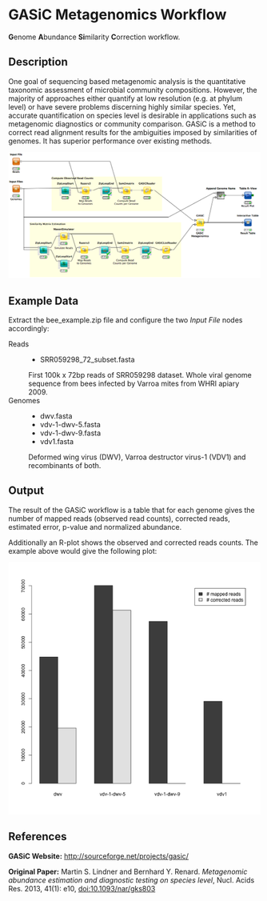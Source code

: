 GASiC Metagenomics Workflow
===========================

<b>G</b>enome <b>A</b>bundance <b>Si</b>milarity <b>C</b>orrection workflow.

Description
-----------

One goal of sequencing based metagenomic analysis is the quantitative taxonomic assessment of microbial community compositions. However, the majority of approaches either quantify at low resolution (e.g. at phylum level) or have severe problems discerning highly similar species. Yet, accurate quantification on species level is desirable in applications such as metagenomic diagnostics or community comparison. GASiC is a method to correct read alignment results for the ambiguities imposed by similarities of genomes. It has superior performance over existing methods.

![alt tag](metagenomics_gasic_workflow.png)


Example Data
------------

Extract the bee_example.zip file and configure the two *Input File* nodes accordingly:

<dl>
  <dt>Reads</dt>
  <dd><ul>
  <li>SRR059298_72_subset.fasta</li>
  </ul>
  First 100k x 72bp reads of <href="http://sra.dnanexus.com/runs/SRR059298">SRR059298</href> dataset. Whole viral genome sequence from bees infected by Varroa mites from WHRI apiary 2009.</dd>
  <dt>Genomes</dt>
  <dd><ul>
  <li>dwv.fasta</li>
  <li>vdv-1-dwv-5.fasta</li>
  <li>vdv-1-dwv-9.fasta</li>
  <li>vdv1.fasta</li>
  </ul>
  Deformed wing virus (DWV), Varroa destructor virus-1 (VDV1) and recombinants of both.</dd>
</dl>  

Output
------

The result of the GASiC workflow is a table that for each genome gives the number of mapped reads (observed read counts), corrected reads, estimated error, p-value and normalized abundance.

Additionally an R-plot shows the observed and corrected reads counts. The example above would give the following plot:

![alt tag](bee_example.png)

References
----------

**GASiC Website:**
  http://sourceforge.net/projects/gasic/
  
**Original Paper:**
  Martin S. Lindner and Bernhard Y. Renard. *Metagenomic abundance estimation and diagnostic testing on species level*, Nucl. Acids Res. 2013, 41(1): e10, [doi:10.1093/nar/gks803](http://nar.oxfordjournals.org/content/41/1/e10)
